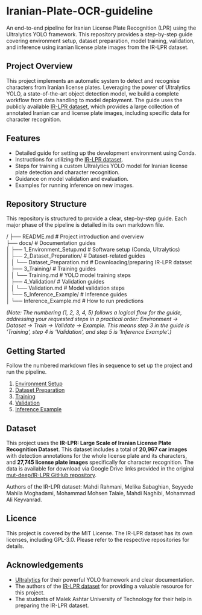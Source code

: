# Iranian-Plate-OCR-guideline
An end-to-end pipeline for Iranian License Plate Recognition (LPR) using the Ultralytics YOLO framework. This repository provides a step-by-step guide covering environment setup, dataset preparation, model training, validation, and inference using iranian license plate images from the IR-LPR dataset.

## Project Overview

This project implements an automatic system to detect and recognise characters from Iranian license plates. Leveraging the power of Ultralytics YOLO, a state-of-the-art object detection model, we build a complete workflow from data handling to model deployment. The guide uses the publicly available [IR-LPR dataset](https://github.com/mut-deep/IR-LPR), which provides a large collection of annotated Iranian car and license plate images, including specific data for character recognition.

## Features

*   Detailed guide for setting up the development environment using Conda.
*   Instructions for utilizing the [IR-LPR dataset](https://github.com/mut-deep/IR-LPR).
*   Steps for training a custom Ultralytics YOLO model for Iranian license plate detection and character recognition.
*   Guidance on model validation and evaluation.
*   Examples for running inference on new images.

## Repository Structure

This repository is structured to provide a clear, step-by-step guide. Each major phase of the pipeline is detailed in its own markdown file.

/
├── README.md                    # Project introduction and overview  
├── docs/                        # Documentation guides  
│   ├── 1_Environment_Setup.md   # Software setup (Conda, Ultralytics)  
│   ├── 2_Dataset_Preparation/   # Dataset-related guides  
│   │   └── Dataset_Preparation.md  # Downloading/preparing IR-LPR dataset  
│   ├── 3_Training/              # Training guides  
│   │   └── Training.md          # YOLO model training steps  
│   ├── 4_Validation/            # Validation guides  
│   │   └── Validation.md        # Model validation steps  
│   └── 5_Inference_Example/     # Inference guides  
│       └── Inference_Example.md # How to run predictions  

*(Note: The numbering (1, 2, 3, 4, 5) follows a logical flow for the guide, addressing your requested steps in a practical order: Environment -> Dataset -> Train -> Validate -> Example. This means step 3 in the guide is 'Training', step 4 is 'Validation', and step 5 is 'Inference Example'.)*

## Getting Started

Follow the numbered markdown files in sequence to set up the project and run the pipeline.

1.  [Environment Setup](1_Environment_Setup.md)
2.  [Dataset Preparation](2_Dataset_Preparation.md)
3.  [Training](3_Training.md)
4.  [Validation](4_Validation.md)
5.  [Inference Example](5_Inference_Example.md)

## Dataset

This project uses the **IR-LPR: Large Scale of Iranian License Plate Recognition Dataset**. This dataset includes a total of **20,967 car images** with detection annotations for the whole license plate and its characters, and **27,745 license plate images** specifically for character recognition. The data is available for download via Google Drive links provided in the original [mut-deep/IR-LPR GitHub repository](https://github.com/mut-deep/IR-LPR).

Authors of the IR-LPR dataset: Mahdi Rahmani, Melika Sabaghian, Seyyede Mahila Moghadami, Mohammad Mohsen Talaie, Mahdi Naghibi, Mohammad Ali Keyvanrad.

## Licence

This project is covered by the MIT License. The IR-LPR dataset has its own licenses, including GPL-3.0. Please refer to the respective repositories for details.

## Acknowledgements

*   [Ultralytics](https://github.com/ultralytics/ultralytics) for their powerful YOLO framework and clear documentation.
*   The authors of the [IR-LPR dataset](https://github.com/mut-deep/IR-LPR) for providing a valuable resource for this project.
*   The students of Malek Ashtar University of Technology for their help in preparing the IR-LPR dataset.

